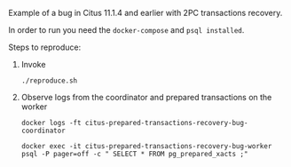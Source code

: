 Example of a bug in Citus 11.1.4 and earlier with 2PC transactions recovery.

In order to run you need the `docker-compose` and `psql installed`.

Steps to reproduce:

1. Invoke
    ```shell
    ./reproduce.sh
    ```

2. Observe logs from the coordinator and prepared transactions on the worker
    ```shell
    docker logs -ft citus-prepared-transactions-recovery-bug-coordinator
    ```
   ```shell
   docker exec -it citus-prepared-transactions-recovery-bug-worker psql -P pager=off -c " SELECT * FROM pg_prepared_xacts ;" 
   ```